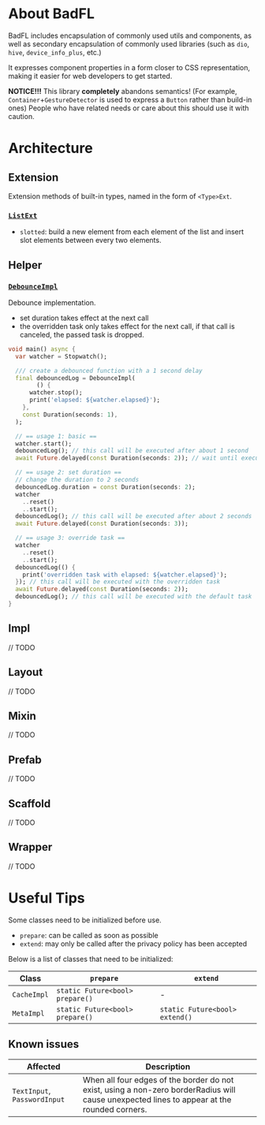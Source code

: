 # About BadFL

BadFL includes encapsulation of commonly used utils and components, as well as secondary encapsulation of commonly used
libraries (such as `dio`, `hive`, `device_info_plus`, etc.)

It expresses component properties in a form closer to CSS representation, making it easier for web developers to get
started.

**NOTICE!!!** This library **completely** abandons semantics! (For example, `Container`+`GestureDetector` is used to
express a `Button` rather than build-in ones) People who have related needs or care about this should use it with
caution.

# Architecture

## Extension

Extension methods of built-in types, named in the form of `<Type>Ext`.

### [`ListExt`](./lib/extension/list.dart)

- `slotted`: build a new element from each element of the list and insert slot elements between every two elements.

## Helper

### [`DebounceImpl`](./lib/helper/debounce.dart)

Debounce implementation.

- set duration takes effect at the next call
- the overridden task only takes effect for the next call, if that call is canceled, the passed task is dropped.

```dart
void main() async {
  var watcher = Stopwatch();

  /// create a debounced function with a 1 second delay
  final debouncedLog = DebounceImpl(
        () {
      watcher.stop();
      print('elapsed: ${watcher.elapsed}');
    },
    const Duration(seconds: 1),
  );

  // == usage 1: basic ==
  watcher.start();
  debouncedLog(); // this call will be executed after about 1 second
  await Future.delayed(const Duration(seconds: 2)); // wait until executed

  // == usage 2: set duration ==
  // change the duration to 2 seconds
  debouncedLog.duration = const Duration(seconds: 2);
  watcher
    ..reset()
    ..start();
  debouncedLog(); // this call will be executed after about 2 seconds
  await Future.delayed(const Duration(seconds: 3));

  // == usage 3: override task ==
  watcher
    ..reset()
    ..start();
  debouncedLog(() {
    print('overridden task with elapsed: ${watcher.elapsed}');
  }); // this call will be executed with the overridden task
  await Future.delayed(const Duration(seconds: 2));
  debouncedLog(); // this call will be executed with the default task
}
```

## Impl

// TODO

## Layout

// TODO

## Mixin

// TODO

## Prefab

// TODO

## Scaffold

// TODO

## Wrapper

// TODO

# Useful Tips

Some classes need to be initialized before use.

- `prepare`: can be called as soon as possible
- `extend`: may only be called after the privacy policy has been accepted

Below is a list of classes that need to be initialized:

| Class       | `prepare`                       | `extend`                       |
|-------------|---------------------------------|--------------------------------|
| `CacheImpl` | `static Future<bool> prepare()` | -                              |
| `MetaImpl`  | `static Future<bool> prepare()` | `static Future<bool> extend()` |

## Known issues

| Affected                     | Description                                                                                                                                 |
|------------------------------|---------------------------------------------------------------------------------------------------------------------------------------------|
| `TextInput`, `PasswordInput` | When all four edges of the border do not exist, using a non-zero borderRadius will cause unexpected lines to appear at the rounded corners. |